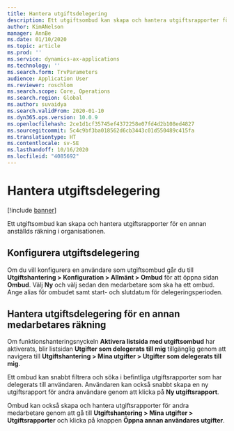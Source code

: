```yaml
---
title: Hantera utgiftsdelegering
description: Ett utgiftsombud kan skapa och hantera utgiftsrapporter för en annan anställds räkning i organisationen.
author: KimANelson
manager: AnnBe
ms.date: 01/10/2020
ms.topic: article
ms.prod: ''
ms.service: dynamics-ax-applications
ms.technology: ''
ms.search.form: TrvParameters
audience: Application User
ms.reviewer: roschlom
ms.search.scope: Core, Operations
ms.search.region: Global
ms.author: suvaidya
ms.search.validFrom: 2020-01-10
ms.dyn365.ops.version: 10.0.9
ms.openlocfilehash: 2ce1d1cf35745ef4372258e07fd4d2b108ed4827
ms.sourcegitcommit: 5c4c9bf3ba018562d6cb3443c01d550489c415fa
ms.translationtype: HT
ms.contentlocale: sv-SE
ms.lasthandoff: 10/16/2020
ms.locfileid: "4085692"
---
```

# <a name="manage-expense-delegation"></a>Hantera utgiftsdelegering

[!include [banner](../includes/banner.md)]

Ett utgiftsombud kan skapa och hantera utgiftsrapporter för en annan anställds räkning i organisationen.

## <a name="configuring-expense-delegation"></a>Konfigurera utgiftsdelegering

Om du vill konfigurera en användare som utgiftsombud går du till **Utgiftshantering > Konfiguration > Allmänt > Ombud** för att öppna sidan **Ombud**. Välj **Ny** och välj sedan den medarbetare som ska ha ett ombud. Ange alias för ombudet samt start- och slutdatum för delegeringsperioden.

## <a name="managing-expense-delegation-on-behalf-of-another-employee"></a>Hantera utgiftsdelegering för en annan medarbetares räkning

Om funktionshanteringsnyckeln **Aktivera listsida med utgiftsombud** har aktiverats, blir listsidan **Utgifter som delegerats till mig** tillgänglig genom att navigera till **Utgiftshantering > Mina utgifter > Utgifter som delegerats till mig**.

Ett ombud kan snabbt filtrera och söka i befintliga utgiftsrapporter som har delegerats till användaren. Användaren kan också snabbt skapa en ny utgiftsrapport för andra användare genom att klicka på **Ny utgiftsrapport**.

Ombud kan också skapa och hantera utgiftsrapporter för andra medarbetare genom att gå till **Utgiftshantering > Mina utgifter > Utgiftsrapporter** och klicka på knappen **Öppna annan användares utgifter**.
